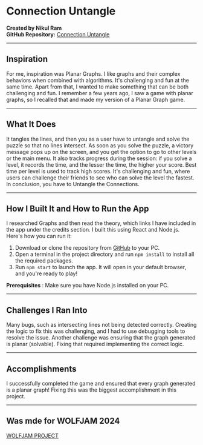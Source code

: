 
# Connection Untangle

**Created by Nikul Ram**  
**GitHub Repository:** [Connection Untangle](https://github.com/nikulram/connection-untangle)

---

## Inspiration

For me, inspiration was Planar Graphs. I like graphs and their complex behaviors when combined with algorithms. It's challenging and fun at the same time. Apart from that, I wanted to make something that can be both challenging and fun. I remember a few years ago, I saw a game with planar graphs, so I recalled that and made my version of a Planar Graph game.

---

## What It Does

It tangles the lines, and then you as a user have to untangle and solve the puzzle so that no lines intersect. As soon as you solve the puzzle, a victory message pops up on the screen, and you get the option to go to other levels or the main menu. It also tracks progress during the session: if you solve a level, it records the time, and the lesser the time, the higher your score. Best time per level is used to track high scores. It's challenging and fun, where users can challenge their friends to see who can solve the level the fastest. In conclusion, you have to Untangle the Connections.

---

## How I Built It and How to Run the App

I researched Graphs and then read the theory, which links I have included in the app under the credits section. I built this using React and Node.js. Here's how you can run it:

1. Download or clone the repository from [GitHub](https://github.com/nikulram/connection-untangle) to your PC.
2. Open a terminal in the project directory and run `npm install` to install all the required packages.
3. Run `npm start` to launch the app. It will open in your default browser, and you're ready to play!

**Prerequisites** :
Make sure you have Node.js installed on your PC.

---

## Challenges I Ran Into

Many bugs, such as intersecting lines not being detected correctly. Creating the logic to fix this was challenging, and I had to use debugging tools to resolve the issue. Another challenge was ensuring that the graph generated is planar (solvable). Fixing that required implementing the correct logic.

---

## Accomplishments

I successfully completed the game and ensured that every graph generated is a planar graph! Fixing this was the biggest accomplishment in this project.

---

## Was mde for WOLFJAM 2024 
[WOLFJAM PROJECT](https://devpost.com/software/connection-untangle)